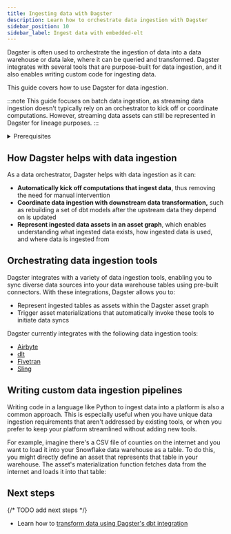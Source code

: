 ```yaml
---
title: Ingesting data with Dagster
description: Learn how to orchestrate data ingestion with Dagster
sidebar_position: 10
sidebar_label: Ingest data with embedded-elt
---
```


Dagster is often used to orchestrate the ingestion of data into a data warehouse or data lake, where it can be queried and transformed. Dagster integrates with several tools that are purpose-built for data ingestion, and it also enables writing custom code for ingesting data.

This guide covers how to use Dagster for data ingestion.

:::note
This guide focuses on batch data ingestion, as streaming data ingestion doesn't typically rely on an orchestrator to kick off or coordinate computations. However, streaming data assets can still be represented in Dagster for lineage purposes.
:::

<details>
  <summary>Prerequisites</summary>
- Familiarity with [Assets](/concepts/assets)
</details>

## How Dagster helps with data ingestion

As a data orchestrator, Dagster helps with data ingestion as it can:

- **Automatically kick off computations that ingest data**, thus removing the need for manual intervention
- **Coordinate data ingestion with downstream data transformation,** such as rebuilding a set of dbt models after the upstream data they depend on is updated
- **Represent ingested data assets in an asset graph**, which enables understanding what ingested data exists, how ingested data is used, and where data is ingested from

## Orchestrating data ingestion tools

Dagster integrates with a variety of data ingestion tools, enabling you to sync diverse data sources into your data warehouse tables using pre-built connectors. With these integrations, Dagster allows you to:

- Represent ingested tables as assets within the Dagster asset graph
- Trigger asset materializations that automatically invoke these tools to initiate data syncs

Dagster currently integrates with the following data ingestion tools:

- [Airbyte](/todo)
- [dlt](/todo)
- [Fivetran](/todo)
- [Sling](/todo)

## Writing custom data ingestion pipelines

Writing code in a language like Python to ingest data into a platform is also a common approach. This is especially useful when you have unique data ingestion requirements that aren't addressed by existing tools, or when you prefer to keep your platform streamlined without adding new tools.

For example, imagine there's a CSV file of counties on the internet and you want to load it into your Snowflake data warehouse as a table. To do this, you might directly define an asset that represents that table in your warehouse. The asset's materialization function fetches data from the internet and loads it into that table:

<CodeExample filePath="guides/data-ingestion/custom-data-ingestion.py" language="python" title="Custom data ingestion" />

## Next steps

{/* TODO add next steps */}

- Learn how to [transform data using Dagster's dbt integration](/guides/transform-dbt)
